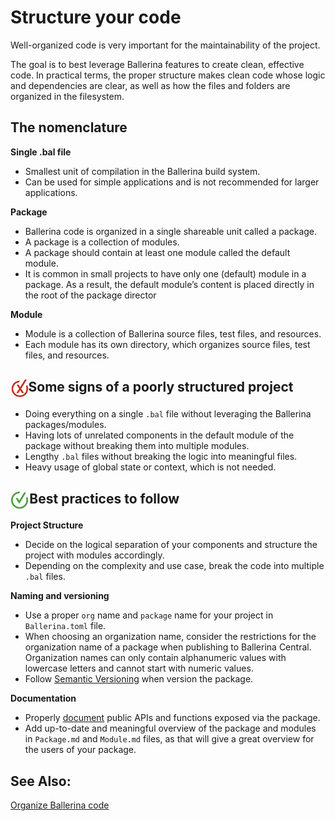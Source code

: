 # Structure your code

Well-organized code is very important for the maintainability of the project.

The goal is to best leverage Ballerina features to create clean, effective code. In practical terms, the proper structure makes clean code whose logic and dependencies are clear, as well as how the files and folders are organized in the filesystem.

## The nomenclature 

**Single .bal file**
- Smallest unit of compilation in the Ballerina build system. 
- Can be used for simple applications and is not recommended for larger applications.

**Package**
- Ballerina code is organized in a single shareable unit called a package.
- A package is a collection of modules.
- A package should contain at least one module called the default module.
- It is common in small projects to have only one (default) module in a package. As a result, the default module’s content is placed directly in the root of the package director

**Module**
- Module is a collection of Ballerina source files, test files, and resources.  
- Each module has its own directory, which organizes source files, test files, and resources.

<h2><img align="center" height="30" src="../img/BadCode.png">Some signs of a poorly structured project</h2>

- Doing everything on a single `.bal` file without leveraging the Ballerina packages/modules.
- Having lots of unrelated components in the default module of the package without breaking them into multiple modules.
- Lengthy `.bal` files without breaking the logic into meaningful files.
- Heavy usage of global state or context, which is not needed.

<h2><img align="center" height="30" src="../img/GoodCode.png">Best practices to follow</h2>

**Project Structure**
- Decide on the logical separation of your components and structure the project with modules accordingly. 
- Depending on the complexity and use case, break the code into multiple `.bal` files. 

**Naming and versioning**
- Use a proper `org` name and `package` name for your project in `Ballerina.toml` file.
- When choosing an organization name, consider the restrictions for the organization name of a package when publishing to Ballerina Central. Organization names can only contain alphanumeric values with lowercase letters and cannot start with numeric values. 
- Follow [Semantic Versioning](https://semver.org/) when version the package.

**Documentation**
- Properly [document](https://ballerina.io/learn/generate-code-documentation/) public APIs and functions exposed via the package.
- Add up-to-date and meaningful overview of the package and modules in `Package.md` and `Module.md` files, as that will give a great overview for the users of your package. 

## See Also:

[Organize Ballerina code](https://ballerina.io/learn/organize-ballerina-code/)